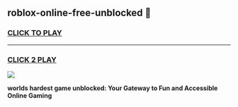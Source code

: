 
## roblox-online-free-unblocked 👋
<h3>
<a href="https://premium.freeplayer.one?title=roblox-online-free-unblocked&ref=14F">CLICK TO PLAY</a></h3>
<hr>

<h3>
<a href="https://premium.freeplayer.one?title=roblox-online-free-unblocked&ref=14F">CLICK 2 PLAY</a>
  
</h3>

<a href="https://premium.freeplayer.one?title=roblox-online-free-unblocked&ref=12F/"><img src="https://clearcache.store/games.png"></a>


**worlds hardest game unblocked: Your Gateway to Fun and Accessible Online Gaming**
